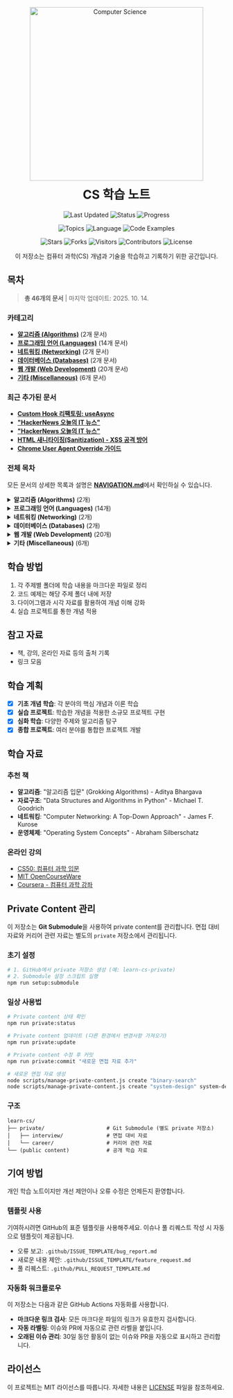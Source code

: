 <div align="center">
<img src="https://media.giphy.com/media/v1.Y2lkPTc5MGI3NjExcDFtbXJsZXJtMGdkZXZpbmVoNnRtdGNnNjJvZHVxdGVvZnRqcTNvZCZlcD12MV9pbnRlcm5hbF9naWZfYnlfaWQmY3Q9Zw/f3iwJFOVOwuy7K6FFw/giphy.gif" width="400" alt="Computer Science">
<h1 align="center" style="margin: 10px 0 20px">CS 학습 노트</h1>
</div>


<div align="center">

<!-- 프로젝트 상태 -->
![Last Updated](https://img.shields.io/badge/최종%20업데이트-2025/10/10-black)
![Status](https://img.shields.io/badge/상태-진행%20중-success)
![Progress](https://img.shields.io/badge/학습진행도-1%25-yellow)

<!-- 콘텐츠 정보 -->
![Topics](https://img.shields.io/badge/주제-6개-brightgreen)
![Language](https://img.shields.io/badge/언어-한국어-orange)
![Code Examples](https://img.shields.io/badge/코드예제-포함-informational)

<!-- 저장소 통계 -->
![Stars](https://img.shields.io/github/stars/lledellebell/learn-cs)
![Forks](https://img.shields.io/github/forks/lledellebell/learn-cs)
![Visitors](https://visitor-badge.laobi.icu/badge?page_id=b.learn-cs)
![Contributors](https://img.shields.io/badge/기여자-1명-blueviolet)
![License](https://img.shields.io/badge/라이선스-MIT-lightgrey)

</div>

<div align="center">
<p>이 저장소는 컴퓨터 과학(CS) 개념과 기술을 학습하고 기록하기 위한 공간입니다.</p>
</div>

<!-- NAVIGATION_START -->

## 목차

> **총 46개의 문서** | 마지막 업데이트: 2025. 10. 14.

### 카테고리

- **[알고리즘 (Algorithms)](#algorithms)** (2개 문서)
- **[프로그래밍 언어 (Languages)](#languages)** (14개 문서)
- **[네트워킹 (Networking)](#networking)** (2개 문서)
- **[데이터베이스 (Databases)](#databases)** (2개 문서)
- **[웹 개발 (Web Development)](#webdevelopment)** (20개 문서)
- **[기타 (Miscellaneous)](#misc)** (6개 문서)

### 최근 추가된 문서

- **[Custom Hook 리팩토링: useAsync](/web-development/frontend/react/refactor/custom-hook-refactoring-useAsync.md)**
- **["HackerNews 오늘의 IT 뉴스"](/tech-news/2025-10-14-hackernews-top-stories.md)**
- **["HackerNews 오늘의 IT 뉴스"](/tech-news/latest.md)**
- **[HTML 새니타이징(Sanitization) - XSS 공격 방어](/web-development/security/html-sanitization.md)**
- **[Chrome User Agent Override 가이드](/web-development/tools/chrome-user-agent-override.md)**

### 전체 목차

모든 문서의 상세한 목록과 설명은 <u><b>[NAVIGATION.md](./NAVIGATION.md)</b></u>에서 확인하실 수 있습니다.

<details>
<summary><strong>알고리즘 (Algorithms)</strong> (2개)</summary>

- [알고리즘](/algorithms/index.md)
- [메모이제이션(Memoization)](/algorithms/memoization-optimization-technique.md)

</details>

<details>
<summary><strong>프로그래밍 언어 (Languages)</strong> (14개)</summary>

- [프로그래밍 언어](/languages/index.md)
- [`bind()` 메소드 - this가 사라지는 문제를 해결하는 마법](/languages/javascript/bind.md)
- [Callback - JavaScript 비동기의 시작점](/languages/javascript/callback.md)
- [Factory Pattern - 객체를 만드는 똑똑한 방법](/languages/javascript/factory_pattern.md)
- [`forEach` vs `reduce`](/languages/javascript/foreach-vs-reduce-functional-programming.md)
- [인스턴스 (Instance)](/languages/javascript/instance.md)
- [JavaScript의 Mutation vs Non-Mutation 심화](/languages/javascript/mutation-vs-non-mutation-examples.md)
- [JavaScript에서 Mutation vs Non-Mutation](/languages/javascript/mutation-vs-non-mutation.md)
- [JavaScript 네이밍 컨벤션: Public vs Private](/languages/javascript/naming-conventions.md)
- [Prototype - JavaScript의 숨은 마법을 이해하기](/languages/javascript/prototype.md)
- ... 그 외 4개 문서

</details>

<details>
<summary><strong>네트워킹 (Networking)</strong> (2개)</summary>

- [HTTP 인증 방법 완벽 가이드](/networking/http/http_authentication_methods.md)
- [네트워킹](/networking/index.md)

</details>

<details>
<summary><strong>데이터베이스 (Databases)</strong> (2개)</summary>

- [데이터베이스](/databases/index.md)
- [Prisma ORM 가이드](/databases/prisma-orm-guide.md)

</details>

<details>
<summary><strong>웹 개발 (Web Development)</strong> (20개)</summary>

- [웹폰트 최적화 완전 가이드: 다운로드부터 배포까지](/web-development/frontend/css/font-optimization-preload-fout.md)
- [CSS Mask Composite](/web-development/frontend/css/mask-composite.md)
- [반응형 디자인의 필수 도구, object-fit과 object-position 완벽 가이드](/web-development/frontend/css/object-position_&_object-fit.md)
- [CSS 성능 최적화 - 렌더링 차단에서 비동기 로딩까지](/web-development/frontend/css/preload-css-async-loading.md)
- [Custom Hooks 가이드 (React 공식 문서 기반)](/web-development/frontend/react/hooks/custom-hooks-deep-dive.md)
- [`useMemo`를 활용한 성능 최적화](/web-development/frontend/react/optimization/react-usememo-optimization.md)
- [Header 컴포넌트에서 Compound/Composite 패턴을 사용하지 않는 이유](/web-development/frontend/react/pattern.md)
- [Composite Pattern](/web-development/frontend/react/patterns/composite-pattern.md)
- [Compound Pattern](/web-development/frontend/react/patterns/compound-pattern.md)
- [Configuration over Composition Pattern](/web-development/frontend/react/patterns/configuration-over-composition.md)
- ... 그 외 10개 문서

</details>

<details>
<summary><strong>기타 (Miscellaneous)</strong> (6개)</summary>

- [Jekyll 로컬 개발 가이드](/JEKYLL_SETUP.md)
- [저작권 및 이용 정책](/copyright.md)
- [Learn CS](/index.md)
- ["HackerNews 오늘의 IT 뉴스"](/tech-news/2025-10-13-hackernews-top-stories.md)
- ["HackerNews 오늘의 IT 뉴스"](/tech-news/2025-10-14-hackernews-top-stories.md)
- ["HackerNews 오늘의 IT 뉴스"](/tech-news/latest.md)

</details>

<!-- NAVIGATION_END -->

## 학습 방법

1. 각 주제별 폴더에 학습 내용을 마크다운 파일로 정리
2. 코드 예제는 해당 주제 폴더 내에 저장
3. 다이어그램과 시각 자료를 활용하여 개념 이해 강화
4. 실습 프로젝트를 통한 개념 적용

## 참고 자료

- 책, 강의, 온라인 자료 등의 출처 기록
- 링크 모음

## 학습 계획

- [x] **기초 개념 학습**: 각 분야의 핵심 개념과 이론 학습
- [x] **실습 프로젝트**: 학습한 개념을 적용한 소규모 프로젝트 구현
- [x] **심화 학습**: 다양한 주제와 알고리즘 탐구
- [x] **종합 프로젝트**: 여러 분야를 통합한 프로젝트 개발

## 학습 자료

### 추천 책

- **알고리즘**: "알고리즘 입문" (Grokking Algorithms) - Aditya Bhargava
- **자료구조**: "Data Structures and Algorithms in Python" - Michael T. Goodrich
- **네트워킹**: "Computer Networking: A Top-Down Approach" - James F. Kurose
- **운영체제**: "Operating System Concepts" - Abraham Silberschatz

### 온라인 강의

- [CS50: 컴퓨터 과학 입문](https://cs50.harvard.edu/)
- [MIT OpenCourseWare](https://ocw.mit.edu/)
- [Coursera - 컴퓨터 과학 강좌](https://www.coursera.org/browse/computer-science)

## Private Content 관리

이 저장소는 **Git Submodule**을 사용하여 private content를 관리합니다. 면접 대비 자료와 커리어 관련 자료는 별도의 `private` 저장소에서 관리됩니다.

### 초기 설정

```bash
# 1. GitHub에서 private 저장소 생성 (예: learn-cs-private)
# 2. Submodule 설정 스크립트 실행
npm run setup:submodule
```

### 일상 사용법

```bash
# Private content 상태 확인
npm run private:status

# Private content 업데이트 (다른 환경에서 변경사항 가져오기)
npm run private:update

# Private content 수정 후 커밋
npm run private:commit "새로운 면접 자료 추가"

# 새로운 면접 자료 생성
node scripts/manage-private-content.js create "binary-search"
node scripts/manage-private-content.js create "system-design" system-design
```

### 구조

```
learn-cs/
├── private/                    # Git Submodule (별도 private 저장소)
│   ├── interview/              # 면접 대비 자료
│   └── career/                 # 커리어 관련 자료
└── (public content)            # 공개 학습 자료
```

## 기여 방법

개인 학습 노트이지만 개선 제안이나 오류 수정은 언제든지 환영합니다.

### 템플릿 사용

기여하시려면 GitHub의 표준 템플릿을 사용해주세요. 이슈나 풀 리퀘스트 작성 시 자동으로 템플릿이 제공됩니다.

- 오류 보고: `.github/ISSUE_TEMPLATE/bug_report.md`
- 새로운 내용 제안: `.github/ISSUE_TEMPLATE/feature_request.md`
- 풀 리퀘스트: `.github/PULL_REQUEST_TEMPLATE.md`

### 자동화 워크플로우

이 저장소는 다음과 같은 GitHub Actions 자동화를 사용합니다.

- **마크다운 링크 검사**: 모든 마크다운 파일의 링크가 유효한지 검사합니다.
- **자동 라벨링**: 이슈와 PR에 자동으로 관련 라벨을 붙입니다.
- **오래된 이슈 관리**: 30일 동안 활동이 없는 이슈와 PR을 자동으로 표시하고 관리합니다.

## 라이선스

이 프로젝트는 MIT 라이선스를 따릅니다. 자세한 내용은 [LICENSE](LICENSE) 파일을 참조하세요.
